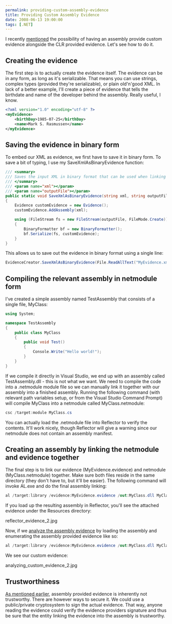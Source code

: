 ```yaml
---
permalink: providing-custom-assembly-evidence
title: Providing Custom Assembly Evidence
date: 2008-06-13 19:00:00
tags: [.NET]
---
```

I recently [mentioned](/analyzing-assembly-evidence/) the possibility of having an assembly provide custom evidence alongside the CLR provided evidence. Let's see how to do it.

<!-- more -->

## Creating the evidence

The first step is to actually create the evidence itself. The evidence can be in any form, as long as it's serializable. That means you can use strings, complex types (provided they're serializable), or plain old'n'good XML. In lack of a better example, I'll create a piece of evidence that tells the birthdate and name of the developer behind the assembly. Really useful, I know.

```xml
<?xml version="1.0" encoding="utf-8" ?>
<myEvidence>
	<birthDay>1985-07-25</birthDay>
	<name>Mark S. Rasmussen</name>
</myEvidence>
```

## Saving the evidence in binary form

To embed our XML as evidence, we first have to save it in binary form. To save a bit of typing, I use my SaveXmlAsBinaryEvidence function:

```csharp
/// <summary>
/// Saves the input XML in binary format that can be used when linking custom evidence to an assembly
/// </summary>
/// <param name="xml"></param>
/// <param name="outputFile"></param>
public static void SaveXmlAsBinaryEvidence(string xml, string outputFile)
{
	Evidence customEvidence = new Evidence();
	customEvidence.AddAssembly(xml);

	using (FileStream fs = new FileStream(outputFile, FileMode.Create))
	{
		BinaryFormatter bf = new BinaryFormatter();
		bf.Serialize(fs, customEvidence);
	}
}
```

This allows us to save out the evidence in binary format using a single line:

```csharp
EvidenceCreator.SaveXmlAsBinaryEvidence(File.ReadAllText("MyEvidence.xml"), "MyEvidence.evidence");
```

## Compiling the relevant assembly in netmodule form

I've created a simple assembly named TestAssembly that consists of a single file, MyClass:

```csharp
using System;

namespace TestAssembly
{
	public class MyClass
	{
		public void Test()
		{
			Console.Write("Hello world!");
		}
	}
}
```

If we compile it directly in Visual Studio, we end up with an assembly called TestAssembly.dll - this is not what we want. We need to compile the code into a .netmodule module file so we can manually link it together with our assembly into a finished assembly. Running the following command (with relevant path variables setup, or from the Visual Studio Command Prompt) will compile MyClass into a netmodule called MyClass.netmodule:

```csharp
csc /target:module MyClass.cs
```

You can actually load the .netmodule file into Reflector to verify the contents. It'll work nicely, though Reflector will give a warning since our netmodule does not contain an assembly manifest.

## Creating an assembly by linking the netmodule and evidence together

The final step is to link our evidence (MyEvidence.evidence) and netmodule (MyClass.netmodule) together. Make sure both files reside in the same directory (they don't have to, but it'll be easier). The following command will invoke AL.exe and do the final assembly linking:

```csharp
al /target:library /evidence:MyEvidence.evidence /out:MyClass.dll MyClass.netmodule
```

If you load up the resulting assembly in Reflector, you'll see the attached evidence under the Resources directory:

reflector_evidence_2.jpg

Now, if we [analyze the assembly evidence](/analyzing-assembly-evidence/) by loading the assembly and enumerating the assembly provided evidence like so:

```csharp
al /target:library /evidence:MyEvidence.evidence /out:MyClass.dll MyClass.netmodule
```

We see our custom evidence:

analyzing_custom_evidence_2.jpg

## Trustworthiness

[As mentioned earlier](/analyzing-assembly-evidence/), assembly provided evidence is inherently not trustworthy. There are however ways to secure it. We could use a public/private cryptosystem to sign the actual evidence. That way, anyone reading the evidence could verify the evidence providers signature and thus be sure that the entity linking the evidence into the assembly is trustworthy.
